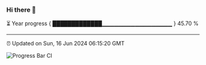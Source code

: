 ### Hi there 👋

⏳ Year progress { █████████████▁▁▁▁▁▁▁▁▁▁▁▁▁▁▁▁▁ } 45.70 %

---

⏰ Updated on Sun, 16 Jun 2024 06:15:20 GMT

![Progress Bar CI](https://github.com/liununu/liununu/workflows/Progress%20Bar%20CI/badge.svg)
